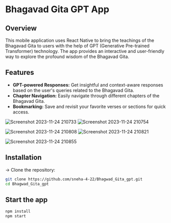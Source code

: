 # Bhagavad Gita GPT App

## Overview

This mobile application uses React Native to bring the teachings of the Bhagavad Gita to users with the help of GPT (Generative Pre-trained Transformer) technology. The app provides an interactive and user-friendly way to explore the profound wisdom of the Bhagavad Gita.


## Features

- **GPT-powered Responses:** Get insightful and context-aware responses based on the user's queries related to the Bhagavad Gita.
- **Chapter Navigation:** Easily navigate through different chapters of the Bhagavad Gita.
- **Bookmarking:** Save and revisit your favorite verses or sections for quick access.

  
![Screenshot 2023-11-24 210733](https://github.com/sneha-4-22/Bhagwad_Gita_gpt/assets/112711068/d847eb37-56f0-4aec-ba7d-8f880a97f03b)
![Screenshot 2023-11-24 210754](https://github.com/sneha-4-22/Bhagwad_Gita_gpt/assets/112711068/e11aa7bb-601f-46a5-b073-15732ce5d78f)

![Screenshot 2023-11-24 210808](https://github.com/sneha-4-22/Bhagwad_Gita_gpt/assets/112711068/1d1ff490-8f2f-4202-9929-4fa9fb7c86de)
![Screenshot 2023-11-24 210821](https://github.com/sneha-4-22/Bhagwad_Gita_gpt/assets/112711068/be4e17b5-26be-4033-beb7-26dc1ec5cd65)



![Screenshot 2023-11-24 210855](https://github.com/sneha-4-22/Bhagwad_Gita_gpt/assets/112711068/2437d52c-296e-4d1b-ba21-be28e56ae210)

## Installation

-> Clone the repository:

   ```bash
   git clone https://github.com/sneha-4-22/Bhagwad_Gita_gpt.git
   cd Bhagwad_Gita_gpt
   ```
## Start the app 

   ```bash
   npm install 
   npm start 
   ```
